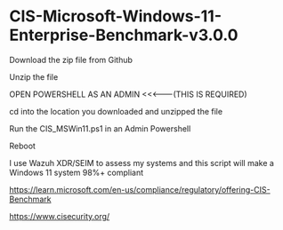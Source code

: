 # CIS-Microsoft-Windows-11-Enterprise-Benchmark-v3.0.0

Download the zip file from Github

Unzip the file

OPEN POWERSHELL AS AN ADMIN <<<---(THIS IS REQUIRED)

cd into the location you downloaded and unzipped the file

Run the CIS_MSWin11.ps1 in an Admin Powershell

Reboot

I use Wazuh XDR/SEIM to assess my systems and this script will make a Windows 11 system 98%+ compliant

https://learn.microsoft.com/en-us/compliance/regulatory/offering-CIS-Benchmark

https://www.cisecurity.org/

